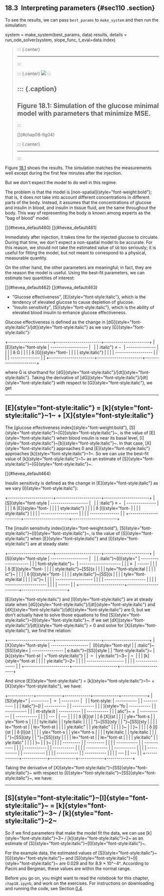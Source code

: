 ﻿18.3  Interpreting parameters {#sec110 .section}
-----------------------------

To see the results, we can pass `best_params` to `make_system` and then
run the simulation:

system = make\_system(best\_params, data) results, details =
run\_ode\_solver(system, slope\_func, t\_eval=data.index)

> ::: {.center}
>
> ------------------------------------------------------------------------
> :::
>
> ::: {.center}
> ![](ModSimPy027.png)
> :::
>
> ::: {.caption}
>   -----------------------------------------------------------------------------------------
>   Figure 18.1: Simulation of the glucose minimal model with parameters that minimize MSE.
>   -----------------------------------------------------------------------------------------
> :::
>
> []{#chap08-fig04}
>
> ::: {.center}
>
> ------------------------------------------------------------------------
> :::

Figure [18.1](#chap08-fig04) shows the results. The simulation matches
the measurements well except during the first few minutes after the
injection.

But we don't expect the model to do well in this regime.

The problem is that the model is
[non-spatial]{style="font-weight:bold"}; that is, it does not take into
account different concentrations in different parts of the body.
Instead, it assumes that the concentrations of glucose and insulin in
blood, and insulin in tissue fluid, are the same throughout the body.
This way of representing the body is known among experts as the "bag of
blood\" model.

[]{#hevea_default460} []{#hevea_default461}

Immediately after injection, it takes time for the injected glucose to
circulate. During that time, we don't expect a non-spatial model to be
accurate. For this reason, we should not take the estimated value of
`G0` too seriously; it is useful for fitting the model, but not meant to
correspond to a physical, measurable quantity.

On the other hand, the other parameters are meaningful; in fact, they
are the reason the model is useful. Using the best-fit parameters, we
can estimate two quantities of interest:

[]{#hevea_default462} []{#hevea_default463}

-   "Glucose effectiveness\", [E]{style="font-style:italic"}, which is
    the tendency of elevated glucose to cause depletion of glucose.
-   "Insulin sensitivity\", [S]{style="font-style:italic"}, which is the
    ability of elevated blood insulin to enhance glucose effectiveness.

Glucose effectiveness is defined as the change in
[dG]{style="font-style:italic"}/[dt]{style="font-style:italic"} as we
vary [G]{style="font-style:italic"}:

+-----------------------+-----------------------+-----------------------+
| [E]{style="font-style |   ------------------- |                       |
| :italic"} ≡ −         | ---------------       |                       |
|                       |                  δ Ġ  |                       |
|                       |    δ [G]{style="font- |                       |
|                       | style:italic"}        |                       |
|                       |   ------------------- |                       |
|                       | ---------------       |                       |
+-----------------------+-----------------------+-----------------------+

where Ġ is shorthand for
[dG]{style="font-style:italic"}/[dt]{style="font-style:italic"}. Taking
the derivative of
[dG]{style="font-style:italic"}/[dt]{style="font-style:italic"} with
respect to [G]{style="font-style:italic"}, we get

  ------------------------------------------------------------------------------------------------------
  [E]{style="font-style:italic"} = [k]{style="font-style:italic"}~1~ + [X]{style="font-style:italic"} 
  ------------------------------------------------------------------------------------------------------

The [glucose effectiveness index]{style="font-weight:bold"},
[S]{style="font-style:italic"}~[G]{style="font-style:italic"}~, is the
value of [E]{style="font-style:italic"} when blood insulin is near its
basal level,
[I]{style="font-style:italic"}~[b]{style="font-style:italic"}~. In that
case, [X]{style="font-style:italic"} approaches 0 and
[E]{style="font-style:italic"} approaches
[k]{style="font-style:italic"}~1~. So we can use the best-fit value of
[k]{style="font-style:italic"}~1~ as an estimate of
[S]{style="font-style:italic"}~[G]{style="font-style:italic"}~.

[]{#hevea_default464}

Insulin sensitivity is defined as the change in
[E]{style="font-style:italic"} as we vary
[I]{style="font-style:italic"}:

+-----------------------+-----------------------+-----------------------+
| [S]{style="font-style |   ------------------- |                       |
| :italic"} ≡ −         | ---------------       |                       |
|                       |    δ [E]{style="font- |                       |
|                       | style:italic"}        |                       |
|                       |    δ [I]{style="font- |                       |
|                       | style:italic"}        |                       |
|                       |   ------------------- |                       |
|                       | ---------------       |                       |
+-----------------------+-----------------------+-----------------------+

The [insulin sensitivity index]{style="font-weight:bold"},
[S]{style="font-style:italic"}~[I]{style="font-style:italic"}~, is the
value of [S]{style="font-style:italic"} when
[E]{style="font-style:italic"} and [I]{style="font-style:italic"} are at
steady state:

+-----------------------+-----------------------+-----------------------+
| [S]{style="font-style |   ------------------- |                       |
| :italic"}~[I]{style=" | --------------------- |                       |
| font-style:italic"}~  | --------------------- |                       |
| ≡                     | ------                |                       |
|                       |    δ [E]{style="font- |                       |
|                       | style:italic"}~[SS]{s |                       |
|                       | tyle="font-style:ital |                       |
|                       | ic"}~                 |                       |
|                       |    δ [I]{style="font- |                       |
|                       | style:italic"}~[SS]{s |                       |
|                       | tyle="font-style:ital |                       |
|                       | ic"}~                 |                       |
|                       |   ------------------- |                       |
|                       | --------------------- |                       |
|                       | --------------------- |                       |
|                       | ------                |                       |
+-----------------------+-----------------------+-----------------------+

[E]{style="font-style:italic"} and [I]{style="font-style:italic"} are at
steady state when
[dG]{style="font-style:italic"}/[dt]{style="font-style:italic"} and
[dX]{style="font-style:italic"}/[dt]{style="font-style:italic"} are 0,
but we don't actually have to solve those equations to find
[S]{style="font-style:italic"}~[I]{style="font-style:italic"}~. If we
set [dX]{style="font-style:italic"}/[dt]{style="font-style:italic"} = 0
and solve for [X]{style="font-style:italic"}, we find the relation:

+-----------------------+-----------------------+-----------------------+
| [X]{style="font-style |   ------------------- |  [I]{style="font-styl |
| :italic"}~[SS]{style= | ----------------      | e:italic"}~[SS]{style |
| "font-style:italic"}~ |    [k]{style="font-st | ="font-style:italic"} |
|  =                    | yle:italic"}~3~       | ~                     |
|                       |    [k]{style="font-st |                       |
|                       | yle:italic"}~2~       |                       |
|                       |   ------------------- |                       |
|                       | ----------------      |                       |
+-----------------------+-----------------------+-----------------------+

And since [E]{style="font-style:italic"} =
[k]{style="font-style:italic"}~1~ + [X]{style="font-style:italic"}, we
have:

+-------------+-------------+-------------+-------------+-------------+
| [S]{style=" |   --------- |  =          |   --------- |             |
| font-style: | ----------- |             | ----------- |             |
| italic"}~[I | ----------- |             | ----------- |             |
| ]{style="fo | ----------- |             | ----------- |             |
| nt-style:it | ----------- |             | ----------- |             |
| alic"}~ =   | ----------- |             | ----------- |             |
|             | ---         |             | ---         |             |
|             |    δ [E]{st |             |    δ [X]{st |             |
|             | yle="font-s |             | yle="font-s |             |
|             | tyle:italic |             | tyle:italic |             |
|             | "}~[SS]{sty |             | "}~[SS]{sty |             |
|             | le="font-st |             | le="font-st |             |
|             | yle:italic" |             | yle:italic" |             |
|             | }~          |             | }~          |             |
|             |    δ [I]{st |             |    δ [I]{st |             |
|             | yle="font-s |             | yle="font-s |             |
|             | tyle:italic |             | tyle:italic |             |
|             | "}~[SS]{sty |             | "}~[SS]{sty |             |
|             | le="font-st |             | le="font-st |             |
|             | yle:italic" |             | yle:italic" |             |
|             | }~          |             | }~          |             |
|             |   --------- |             |   --------- |             |
|             | ----------- |             | ----------- |             |
|             | ----------- |             | ----------- |             |
|             | ----------- |             | ----------- |             |
|             | ----------- |             | ----------- |             |
|             | ----------- |             | ----------- |             |
|             | ---         |             | ---         |             |
+-------------+-------------+-------------+-------------+-------------+

Taking the derivative of
[X]{style="font-style:italic"}~[SS]{style="font-style:italic"}~ with
respect to
[I]{style="font-style:italic"}~[SS]{style="font-style:italic"}~, we
have:

  -----------------------------------------------------------------------------------------------------------------------------------------
  [S]{style="font-style:italic"}~[I]{style="font-style:italic"}~ = [k]{style="font-style:italic"}~3~ / [k]{style="font-style:italic"}~2~ 
  -----------------------------------------------------------------------------------------------------------------------------------------

So if we find parameters that make the model fit the data, we can use
[k]{style="font-style:italic"}~3~ / [k]{style="font-style:italic"}~2~ as
an estimate of
[S]{style="font-style:italic"}~[I]{style="font-style:italic"}~.

For the example data, the estimated values of
[S]{style="font-style:italic"}~[G]{style="font-style:italic"}~ and
[S]{style="font-style:italic"}~[I]{style="font-style:italic"}~ are 0.029
and for 8.9 × 10^−4^. According to Pacini and Bergman, these values are
within the normal range.

Before you go on, you might want to read the notebook for this chapter,
`chap18.ipynb`, and work on the exercises. For instructions on
downloading and running the code, see Section [0.4](#code).

